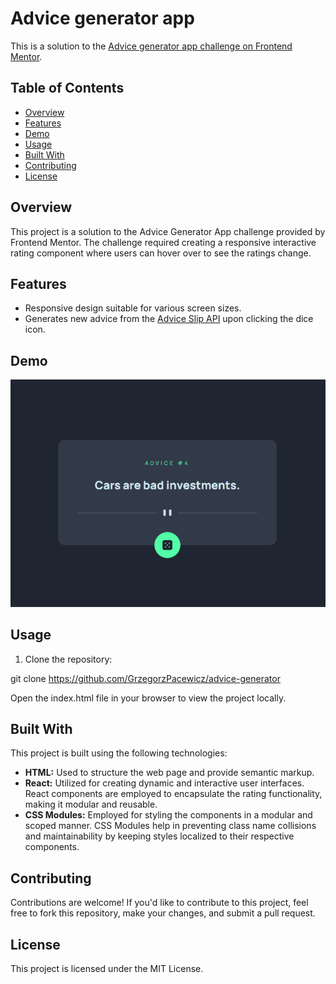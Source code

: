 # Advice generator app

This is a solution to the [Advice generator app challenge on Frontend Mentor](https://www.frontendmentor.io/challenges/advice-generator-app-QdUG-13db). 


## Table of Contents

- [Overview](#overview)
- [Features](#features)
- [Demo](#demo)
- [Usage](#usage)
- [Built With](#built-with)
- [Contributing](#contributing)
- [License](#license)

## Overview

This project is a solution to the Advice Generator App challenge provided by Frontend Mentor. The challenge required creating a responsive interactive rating component where users can hover over to see the ratings change.

## Features

- Responsive design suitable for various screen sizes.
- Generates new advice from the [Advice Slip API](https://api.adviceslip.com) upon clicking the dice icon.

## Demo

![Preview](./Animation.gif)

## Usage

1. Clone the repository:

git clone https://github.com/GrzegorzPacewicz/advice-generator

Open the index.html file in your browser to view the project locally.

## Built With

This project is built using the following technologies:

- **HTML:** Used to structure the web page and provide semantic markup.
- **React:** Utilized for creating dynamic and interactive user interfaces. React components are employed to encapsulate the rating functionality, making it modular and reusable.
- **CSS Modules:** Employed for styling the components in a modular and scoped manner. CSS Modules help in preventing class name collisions and maintainability by keeping styles localized to their respective components.

## Contributing
Contributions are welcome! If you'd like to contribute to this project, feel free to fork this repository, make your changes, and submit a pull request.

## License
This project is licensed under the MIT License.



